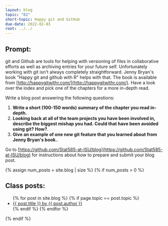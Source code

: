 ```yaml
---
layout: blog
topic: "02"
short-topic: Happy git and GitHub
due-date: 2022-02-03
root: ../../
---
```


## Prompt:

git and Github are tools for helping with versioning of files in collaborative efforts as well as archiving entries for your future self. 
Unfortunately working with git isn't always completely straightforward. 
Jenny Bryan's book "Happy git and github with R" helps with that. The book is available from [http://happygitwithr.com/](http://happygitwithr.com/). Have a look over the index and pick one of the chapters for a more in-depth read.

Write a blog post answering the following questions: 

1. **Write a short (100-150 words) summary of the chapter you read in-depth.**
2. **Looking back at all of the team projects you have been involved in, describe the biggest mishap you had. Could that have been avoided using git? How?**. 
3. **Give an example of one new git feature that you learned about from Jenny Bryan's book.**.


Go to [https://github.com/Stat585-at-ISU/blog](https://github.com/Stat585-at-ISU/blog) for instructions about how to prepare and submit your blog post.


{% assign num_posts = site.blog | size %}
{% if num_posts > 0 %}
## Class posts:

<ul>
{% for post in site.blog %}
  {% if page.topic == post.topic %}
  <li><a href="{{ post.url }}">{{ post.title }} by {{ post.author }}</a></li>
  {% endif %}
{% endfor %}
</ul>
{% endif %}

